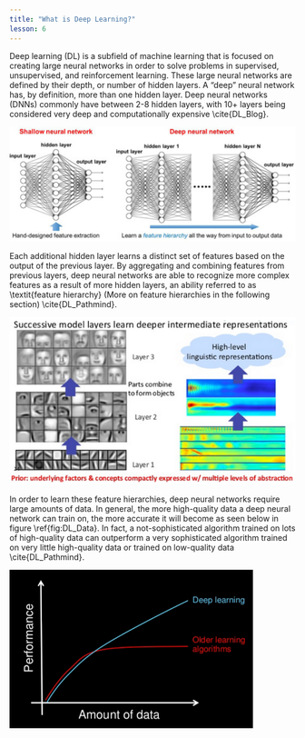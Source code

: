 ```yaml
---
title: "What is Deep Learning?"
lesson: 6
---
```


Deep learning (DL) is a subfield of machine learning that is focused on creating large neural networks in order to solve problems in supervised, unsupervised, and reinforcement learning. These large neural networks are defined by their depth, or number of hidden layers. A “deep” neural network has, by definition, more than one hidden layer. Deep neural networks (DNNs) commonly have between 2-8 hidden layers, with 10+ layers being considered very deep and computationally expensive \cite{DL_Blog}.

![Shallow vs. Deep Neural Network](/assets/images/ML_images/AI/ShallowVsDeepNN.png)

Each additional hidden layer learns a distinct set of features based on the output of the previous layer. By aggregating and combining features from previous layers, deep neural networks are able to recognize more complex features as a result of more hidden layers, an ability referred to as \textit{feature hierarchy} (More on feature hierarchies in the following section) \cite{DL_Pathmind}.

![Feature Heirarchy](/assets/images/ML_images/AI/FeatureHeirarchy.png)

In order to learn these feature hierarchies, deep neural networks require large amounts of data. In general, the more high-quality data a deep neural network can train on, the more accurate it will become as seen below in figure \ref{fig:DL_Data}. In fact, a not-sophisticated algorithm trained on lots of high-quality data can outperform a very sophisticated algorithm trained on very little high-quality data or trained on low-quality data \cite{DL_Pathmind}.

![Deep Learning Data](/assets/images/ML_images/AI/DL_Data.png)

